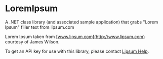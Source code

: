 # LoremIpsum
A .NET class library (and associated sample application) that grabs "Lorem Ipsum" filler text from lipsum.com

Lorem Ipsum taken from [www.lipsum.com](http://www.lipsum.com) courtesy of James Wilson.

To get an API key for use with this library, please contact [Lipsum Help](mailto:help@lipsum.com).
